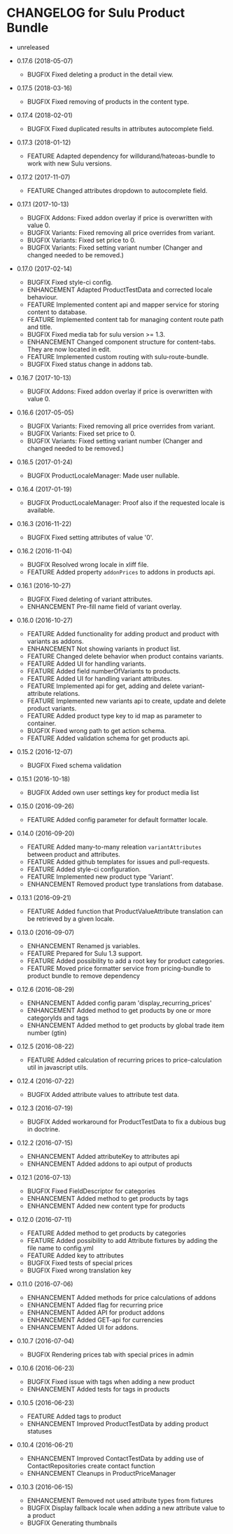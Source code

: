 CHANGELOG for Sulu Product Bundle
=================================

* unreleased

* 0.17.6 (2018-05-07)

    * BUGFIX      Fixed deleting a product in the detail view.

* 0.17.5 (2018-03-16)

    * BUGFIX      Fixed removing of products in the content type.

* 0.17.4 (2018-02-01)

    * BUGFIX      Fixed duplicated results in attributes autocomplete field.

* 0.17.3 (2018-01-12)

    * FEATURE     Adapted dependency for willdurand/hateoas-bundle to work with new Sulu versions.

* 0.17.2 (2017-11-07)

    * FEATURE     Changed attributes dropdown to autocomplete field. 

* 0.17.1 (2017-10-13)

    * BUGFIX      Addons: Fixed addon overlay if price is overwritten with value 0.
    * BUGFIX      Variants: Fixed removing all price overrides from variant.
    * BUGFIX      Variants: Fixed set price to 0.
    * BUGFIX      Variants: Fixed setting variant number (Changer and changed needed to be removed.)

* 0.17.0 (2017-02-14)
    * BUGFIX      Fixed style-ci config.
    * ENHANCEMENT Adapted ProductTestData and corrected locale behaviour.
    * FEATURE     Implemented content api and mapper service for storing content to database.
    * FEATURE     Implemented content tab for managing content route path and title.
    * BUGFIX      Fixed media tab for sulu version >= 1.3.
    * ENHANCEMENT Changed component structure for content-tabs. They are now located in edit.
    * FEATURE     Implemented custom routing with sulu-route-bundle.
    * BUGFIX      Fixed status change in addons tab.

* 0.16.7 (2017-10-13)

    * BUGFIX      Addons: Fixed addon overlay if price is overwritten with value 0.

* 0.16.6 (2017-05-05)

    * BUGFIX      Variants: Fixed removing all price overrides from variant.
    * BUGFIX      Variants: Fixed set price to 0.
    * BUGFIX      Variants: Fixed setting variant number (Changer and changed needed to be removed.)

* 0.16.5 (2017-01-24)

    * BUGFIX      ProductLocaleManager: Made user nullable.

* 0.16.4 (2017-01-19)
    * BUGFIX      ProductLocaleManager: Proof also if the requested locale is available.

* 0.16.3 (2016-11-22)
    * BUGFIX      Fixed setting attributes of value '0'.

* 0.16.2 (2016-11-04)
    * BUGFIX      Resolved wrong locale in xliff file.
    * FEATURE     Added property `addonPrices` to addons in products api.

* 0.16.1 (2016-10-27)
    * BUGFIX      Fixed deleting of variant attributes.
    * ENHANCEMENT Pre-fill name field of variant overlay.

* 0.16.0 (2016-10-27)
    * FEATURE     Added functionality for adding product and product with variants as addons.
    * ENHANCEMENT Not showing variants in product list.
    * FEATURE     Changed delete behavior when product contains variants.
    * FEATURE     Added UI for handling variants.
    * FEATURE     Added field numberOfVariants to products.
    * FEATURE     Added UI for handling variant attributes.
    * FEATURE     Implemented api for get, adding and delete variant-attribute relations.
    * FEATURE     Implemented new variants api to create, update and delete product variants.
    * FEATURE     Added product type key to id map as parameter to container.
    * BUGFIX      Fixed wrong path to get action schema.
    * FEATURE     Added validation schema for get products api.

* 0.15.2 (2016-12-07)
    * BUGFIX      Fixed schema validation

* 0.15.1 (2016-10-18)
    * BUGFIX      Added own user settings key for product media list

* 0.15.0 (2016-09-26)
    * FEATURE     Added config parameter for default formatter locale.

* 0.14.0 (2016-09-20)
    * FEATURE     Added many-to-many releation `variantAttributes` between product and attributes.
    * FEATURE     Added github templates for issues and pull-requests.
    * FEATURE     Added style-ci configuration.
    * FEATURE     Implemented new product type 'Variant'.
    * ENHANCEMENT Removed product type translations from database.

* 0.13.1 (2016-09-21)
    * FEATURE     Added function that ProductValueAttribute translation can be retrieved by a given locale.

* 0.13.0 (2016-09-07)
    * ENHANCEMENT Renamed js variables.
    * FEATURE     Prepared for Sulu 1.3 support.
    * FEATURE     Added possibility to add a root key for product categories.
    * FEATURE     Moved price formatter service from pricing-bundle to product bundle to remove dependency

* 0.12.6 (2016-08-29)
    * ENHANCEMENT Added config param 'display_recurring_prices'
    * ENHANCEMENT Added method to get products by one or more categoryIds and tags
    * ENHANCEMENT Added method to get products by global trade item number (gtin)

* 0.12.5 (2016-08-22)
    * FEATURE Added calculation of recurring prices to price-calculation util in javascript utils.

* 0.12.4 (2016-07-22)
    * BUGFIX  Added attribute values to attribute test data.

* 0.12.3 (2016-07-19)
    * BUGFIX  Added workaround for ProductTestData to fix a dubious bug in doctrine.

* 0.12.2 (2016-07-15)
    * ENHANCEMENT Added attributeKey to attributes api
    * ENHANCEMENT Added addons to api output of products

* 0.12.1 (2016-07-13)
    * BUGFIX      Fixed FieldDescriptor for categories
    * ENHANCEMENT Added method to get products by tags
    * ENHANCEMENT Added new content type for products

* 0.12.0 (2016-07-11)
    * FEATURE   Added method to get products by categories
    * FEATURE   Added possibility to add Attribute fixtures by adding the file name to config.yml
    * FEATURE   Added key to attributes
    * BUGFIX    Fixed tests of special prices
    * BUGFIX    Fixed wrong translation key

* 0.11.0 (2016-07-06)
    * ENHANCEMENT Added methods for price calculations of addons
    * ENHANCEMENT Added flag for recurring price
    * ENHANCEMENT Added API for product addons
    * ENHANCEMENT Added GET-api for currencies
    * ENHANCEMENT Added UI for addons.

* 0.10.7 (2016-07-04)
    * BUGFIX Rendering prices tab with special prices in admin

* 0.10.6 (2016-06-23)
    * BUGFIX Fixed issue with tags when adding a new product
    * ENHANCEMENT Added tests for tags in products

* 0.10.5 (2016-06-23)
    * FEATURE Added tags to product
    * ENHANCEMENT Improved ProductTestData by adding product statuses
    
* 0.10.4 (2016-06-21)
    * ENHANCEMENT Improved ContactTestData by adding use of ContactRepositories create contact function
    * ENHANCEMENT Cleanups in ProductPriceManager

* 0.10.3 (2016-06-15)
    * ENHANCEMENT Removed not used attribute types from fixtures
    * BUGFIX Display fallback locale when adding a new attribute value to a product
    * BUGFIX Generating thumbnails
